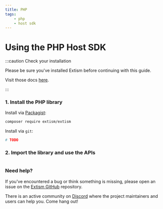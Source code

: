 ```yaml
---
title: PHP
tags:
    - php
    - host sdk
---
```


# Using the PHP Host SDK


:::caution Check your installation

Please be sure you've installed Extism before continuing with this guide.

Visit those docs [here](/docs/install).

:::

### 1. Install the PHP library

Install via [Packagist](https://packagist.org/):
```sh
composer require extism/extism
```

Install via `git`:
```sh
# TODO
```

### 2. Import the library and use the APIs

```php title=index.php
```


### Need help?

If you've encountered a bug or think something is missing, please open an issue on the [Extism GitHub](https://github.com/extism/extism) repository.

There is an active community on [Discord](https://discord.gg/cx3usBCWnc) where the project maintainers and users can help you. Come hang out!

